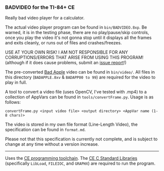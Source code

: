 ### BADVIDEO for the TI-84+ CE

Really bad video player for a calculator.

The actual video player program can be found in `bin/BADVIDEO.8xp`. Be warned, it is in the testing phase, there are no play/pause/skip controls, once you play the video it's not gonna stop until it displays all the frames and exits cleanly, or runs out of files and crashes/freezes.

USE AT YOUR OWN RISK! I AM NOT RESPONSIBLE FOR ANY CORRUPTIONS/ERRORS THAT ARISE FROM USING THIS PROGRAM! (although if it does cause problems, submit an [issue report](https://github.com/Penguin-Spy/BADVIDEO/issues/new)!)

The pre-converted [Bad Apple](https://www.nicovideo.jp/watch/sm8628149) video can be found in `bin/video/`. All files in this directory (`BADAPPLE.8xv` & `BADAPP00 to 99`) are required for the video to play in full.

A tool to convert a video file (uses OpenCV, I've tested with .mp4) to a collection of AppVars can be found in `tools/convertFrame.py`. Usage is as follows:
```
convertFrame.py <input video file> <output directory> <AppVar name (1-8 chars)>
```

The video is stored in my own file format (Line-Length Video), the specification can be found in `format.md`.

Please not that this specification is currently not complete, and is subject to change at any time without a version increase.

---

Uses the [CE programming toolchain](https://github.com/CE-Programming/toolchain/). The [CE C Standard Libraries](https://github.com/CE-Programming/libraries/releases/latest) (specifically `LibLoad`, `FILEIOC`, and `GRAPHX`) are required to run the program.

